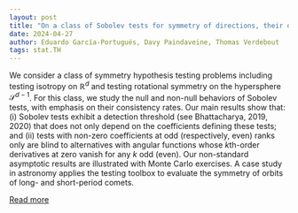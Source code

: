```yaml
---
layout: post
title: "On a class of Sobolev tests for symmetry of directions, their detection thresholds, and asymptotic powers"
date: 2024-04-27
author: Eduardo García-Portugués, Davy Paindaveine, Thomas Verdebout
tags: stat.TH
---
```


We consider a class of symmetry hypothesis testing problems including testing isotropy on $\mathbb{R}^d$ and testing rotational symmetry on the hypersphere $\mathcal{S}^{d-1}$. For this class, we study the null and non-null behaviors of Sobolev tests, with emphasis on their consistency rates. Our main results show that: (i) Sobolev tests exhibit a detection threshold (see Bhattacharya, 2019, 2020) that does not only depend on the coefficients defining these tests; and (ii) tests with non-zero coefficients at odd (respectively, even) ranks only are blind to alternatives with angular functions whose $k$th-order derivatives at zero vanish for any $k$ odd (even). Our non-standard asymptotic results are illustrated with Monte Carlo exercises. A case study in astronomy applies the testing toolbox to evaluate the symmetry of orbits of long- and short-period comets.

[Read more](https://arxiv.org/abs/2108.09874)